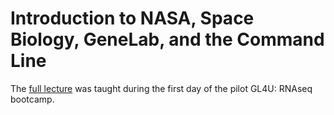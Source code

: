 # Introduction to NASA, Space Biology, GeneLab, and the Command Line

The [full lecture](NASA_SB_GL_CL_Intro_FULL.pdf) was taught during the first day of the pilot GL4U: RNAseq bootcamp.
